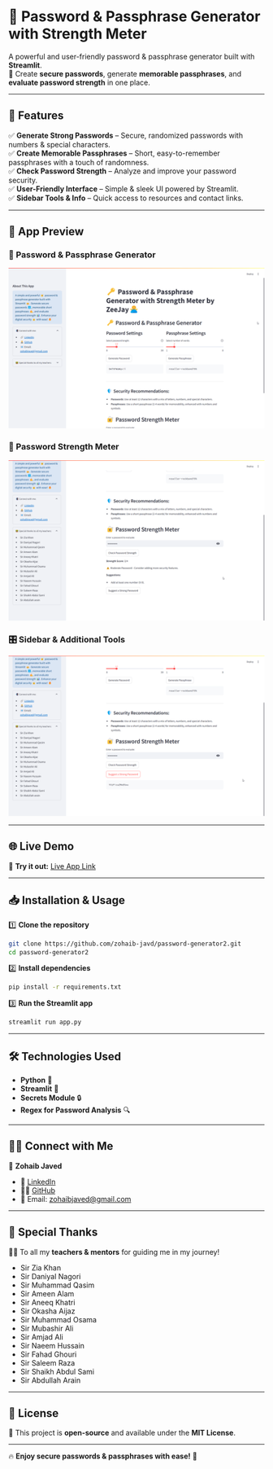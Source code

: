 # 🔑 Password & Passphrase Generator with Strength Meter

A powerful and user-friendly password & passphrase generator built with **Streamlit**.  
🔐 Create **secure passwords**, generate **memorable passphrases**, and **evaluate password strength** in one place.  

---

## 🚀 Features

✅ **Generate Strong Passwords** – Secure, randomized passwords with numbers & special characters.  
✅ **Create Memorable Passphrases** – Short, easy-to-remember passphrases with a touch of randomness.  
✅ **Check Password Strength** – Analyze and improve your password security.  
✅ **User-Friendly Interface** – Simple & sleek UI powered by Streamlit.  
✅ **Sidebar Tools & Info** – Quick access to resources and contact links.  

---

## 📸 App Preview

### 🔑 Password & Passphrase Generator
![Password Generator](images/preview1.png)

### 🔐 Password Strength Meter
![Password Strength Checker](images/preview2.png)

### 🎛️ Sidebar & Additional Tools
![Sidebar Features](images/preview3.png)

---

## 🌐 Live Demo

🔗 **Try it out:** [Live App Link](https://password-generator2.streamlit.app/) 

---

## 📥 Installation & Usage

1️⃣ **Clone the repository**  
```sh
git clone https://github.com/zohaib-javd/password-generator2.git
cd password-generator2
```

2️⃣ **Install dependencies**  
```sh
pip install -r requirements.txt
```

3️⃣ **Run the Streamlit app**  
```sh
streamlit run app.py
```

---

## 🛠️ Technologies Used

- **Python** 🐍
- **Streamlit** 🎈
- **Secrets Module** 🔒
- **Regex for Password Analysis** 🔍

---

## 👨‍💻 Connect with Me

📌 **Zohaib Javed**  
- 🔗 [LinkedIn](https://www.linkedin.com/in/zohaib-javd)  
- 👨‍💻 [GitHub](https://www.github.com/zohaib-javd)  
- 📧 Email: zohaibjaved@gmail.com  

---

## 🙌 Special Thanks

🧑‍🏫 To all my **teachers & mentors** for guiding me in my journey!  

- Sir Zia Khan  
- Sir Daniyal Nagori  
- Sir Muhammad Qasim  
- Sir Ameen Alam  
- Sir Aneeq Khatri  
- Sir Okasha Aijaz  
- Sir Muhammad Osama  
- Sir Mubashir Ali  
- Sir Amjad Ali  
- Sir Naeem Hussain  
- Sir Fahad Ghouri  
- Sir Saleem Raza  
- Sir Shaikh Abdul Sami  
- Sir Abdullah Arain  

---

## 📜 License

📝 This project is **open-source** and available under the **MIT License**.  

---

🔥 **Enjoy secure passwords & passphrases with ease!** 🚀

